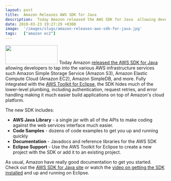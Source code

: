 ```yaml
---
layout: post
title:  Amazon Releases AWS SDK for Java
description:  Today Amazon released the AWS SDK for Java  allowing developers to tap into the various AWS infrastructure services such Amazon Simple Storage Service (Amazon S3), Amazon Elastic Compute Cloud (Amazon EC2), Amazon SimpleDB, and more. Fully integrated with the AWS Toolkit for Eclipse , the SDK hides much of the lower-level plumbing, including authentication, request retries, and error handling making it much easier build applications on top of Amazons cloud platform.  The new SDK includes-  * AW
date: 2010-03-23 19:27:29 +0300
image:  '/images/slugs/amazon-releases-aws-sdk-for-java.jpg'
tags:   ["amazon ec2"]
---
```

<p style="clear: both"><a href="http://res.cloudinary.com/blog-jeffdouglas-com/image/upload/v1400399501/logo_aws_ydaev7.gif"><img src="http://res.cloudinary.com/blog-jeffdouglas-com/image/upload/v1400399501/logo_aws_ydaev7.gif" alt="" title="logo_aws" width="164" height="60" class="alignleft size-full wp-image-1353" style="padding-right:5px"/></a>Today Amazon <a href="http://aws.typepad.com/aws/2010/03/new-aws-sdk-for-java-developers-and-eclipsecon.html" target="_blank">released the AWS SDK for Java</a> allowing developers to tap into the various AWS infrastructure services such Amazon Simple Storage Service (Amazon S3), Amazon Elastic Compute Cloud (Amazon EC2), Amazon SimpleDB, and more. Fully integrated with the <a href="http://aws.amazon.com/eclipse/" target="_blank">AWS Toolkit for Eclipse</a>, the SDK hides much of the lower-level plumbing, including authentication, request retries, and error handling making it much easier build applications on top of Amazon's cloud platform. </p><p style="clear: both">The new SDK includes: </p><p style="clear: both"><ul style="clear: both"><li><strong>AWS Java Library</strong> - a single jar with all of the APIs to make coding against the web services interface much easier.</li><li><strong>Code Samples</strong> - dozens of code examples to get you up and running quickly</li><li><strong>Documentation</strong> - Javadocs and reference libraries for the AWS SDK</li><li><strong>Eclipse Support</strong> - Use the AWS Toolkit for Eclipse to create a new project with the SDK or add it to an existing project.</li></ul></p><p style="clear: both">As usual, Amazon have really good documentation to get you started. Check out the <a href="http://aws.amazon.com/sdkforjava/" target="_blank">AWS SDK for Java site</a> or watch the <a href="http://aws.amazon.com/eclipse/" target="_blank">video on getting the SDK installed</a> and up and running on Eclipse.</p><br class="final-break" style="clear: both" />
